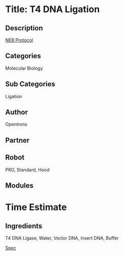 # Title:  T4 DNA Ligation

## Description
[NEB Protocol](https://www.neb.com/protocols/1/01/01/dna-ligation-with-t4-dna-ligase-m0202)

## Categories
Molecular Biology

## Sub Categories
Ligation

## Author
Opentrons

## Partner

## Robot
PRO, Standard, Hood

## Modules

# Time Estimate

## Ingredients
T4 DNA Ligase, Water, Vector DNA, Insert DNA, Buffer

[Spec](https://docs.google.com/document/d/1QKEPJPrAzkeyUNg9XFPBdTtCRO4bVUAkNaUwUuvGrSE/edit)